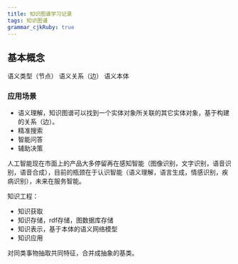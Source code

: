 ```yaml
---
title: 知识图谱学习记录
tags: 知识图谱
grammar_cjkRuby: true
---
```


## 基本概念
语义类型（节点）
语义关系（边）
语义本体

### 应用场景
- 语义理解，知识图谱可以找到一个实体对象所关联的其它实体对象，基于构建的关系（边）。
- 精准搜索
- 智能问答
- 辅助决策

人工智能现在市面上的产品大多停留再在感知智能（图像识别，文字识别，语音识别，语音合成），目前的瓶颈在于认识智能（语义理解，语言生成，情感识别，疾病识别），未来在服务智能。

知识工程：
- 知识获取
- 知识存储，rdf存储，图数据库存储
- 知识表示，基于本体的语义网络模型
- 知识应用

对同类事物抽取共同特征，合并成抽象的基类。


